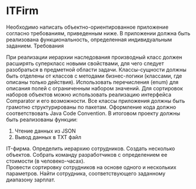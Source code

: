 # ITFirm
Необходимо написать объектно-ориентированное приложение согласно требованиям, приведенным ниже. В приложении должна быть реализована функциональность, определенная индивидуальным заданием. 
Требования

При реализации иерархии наследования производный класс должен расширять суперкласс новыми свойствами, для чего следует разобраться в предметной области задачи.
Классы-сущности должны быть отделены от классов с методами бизнес-логики (классами, где описаны только действия).
Использовать перечисления (enum) для описания полей с ограниченным набором значений.
Для сортировок наборов объектов можно использовать реализацию интерфейса Comparator и его возможности.
Все классы приложения должны быть грамотно структурированы по пакетам.
Оформление кода должно соответствовать Java Code Convention.
В итоговом проекту должны быть реализованы функции:
1.	Чтение данных из JSON
2.	Вывод данных в TXT файл

IT-фирма. Определить иерархию сотрудников. Создать несколько объектов. Собрать команду разработчиков с определением ее стоимости (в человеко-часах).  
Провести сортировку сотрудников на основе одного и нескольких параметров. Найти сотрудника, соответствующего заданному диапазону зарплат.

